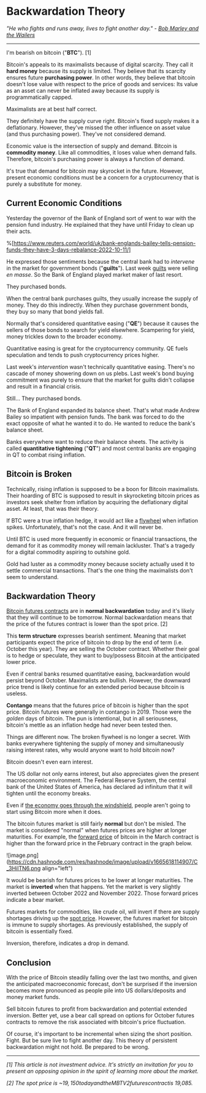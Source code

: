 # Backwardation Theory

*"He who fights and runs away, lives to fight another day." - [Bob Marley and the Wailers](https://www.youtube.com/watch?v=Q-WnePMd6Lc)*

__________

I'm bearish on bitcoin ("**BTC**"). [1]

Bitcoin's appeals to its maximalists because of digital scarcity. They call it **hard money** because its supply is limited. They believe that its scarcity ensures future **purchasing power**. In other words, they believe that bitcoin doesn't lose value with respect to the price of goods and services: Its value as an asset can never be inflated away because its supply is programmatically capped.

Maximalists are at best half correct. 

They definitely have the supply curve right. Bitcoin's fixed supply makes it a deflationary. However, they've missed the other influence on asset value (and thus purchasing power). They've not considered demand.

Economic value is the intersection of supply and demand. Bitcoin is **commodity money**. Like all commodities, it loses value when demand falls. Therefore, bitcoin's purchasing power is always a function of demand.

It's true that demand for bitcoin may skyrocket in the future. However, present economic conditions must be a concern for a cryptocurrency that is purely a substitute for money.

## Current Economic Conditions

Yesterday the governor of the Bank of England sort of went to war with the pension fund industry. He explained that they have until Friday to clean up their acts.

%[https://www.reuters.com/world/uk/bank-englands-bailey-tells-pension-funds-they-have-3-days-rebalance-2022-10-11/]

He expressed those sentiments because the central bank had to *intervene* in the market for government bonds ("**guilts**"). Last week [guilts](https://www.investopedia.com/terms/g/gilts.asp) were selling *en masse*. So the Bank of England played market maker of last resort.

They purchased bonds.

When the central bank purchases guilts, they usually increase the supply of money. They do this indirectly. When they purchase government bonds, they buy so many that bond yields fall. 

Normally that's considered quantitative easing ("**QE**") because it causes the sellers of those bonds to search for yield elsewhere. Scampering for yield, money trickles down to the broader economy.

Quantitative easing  is great for the cryptocurrency community. QE fuels speculation and tends to push cryptocurrency prices higher. 

Last week's *intervention* wasn't technically quantitative easing. There's no cascade of money showering down on us plebs. Last week's bond buying commitment was purely to ensure that the market for guilts didn't collapse and result in a financial crisis.

Still... They purchased bonds.

The Bank of England expanded its balance sheet. That's what made Andrew Bailey so impatient with pension funds. The bank was forced to do the exact opposite of what he wanted it to do. He wanted to reduce the bank's balance sheet.

Banks everywhere want to reduce their balance sheets. The activity is called **quantitative tightening** ("**QT**") and most central banks are engaging in QT to combat rising inflation.

## Bitcoin is Broken

Technically, rising inflation is supposed to be a boon for Bitcoin maximalists. Their hoarding of BTC is supposed to result in skyrocketing bitcoin prices as investors seek shelter from inflation by acquiring the deflationary digital asset. At least, that was their theory.

If BTC were a true inflation hedge, it would act like a [flywheel](https://www.youtube.com/watch?v=7K4W4hA6aV4) when inflation spikes. Unfortunately, that's not the case. And it will never be. 

Until BTC is used more frequently in economic or financial transactions, the demand for it as commodity money will remain lackluster. That's a tragedy for a digital commodity aspiring to outshine gold. 

Gold had luster as a commodity money because society actually used it to settle commercial transactions. That's the one thing the maximalists don't seem to understand.

## Backwardation Theory

[Bitcoin futures contracts](https://www.cmegroup.com/markets/cryptocurrencies/bitcoin/bitcoin.quotes.html) are in **normal backwardation** today and it's likely that they will continue to be tomorrow. Normal backwardation means that the price of the futures contract is lower than the spot price. [2]

This **term structure** expresses bearish sentiment. Meaning that market participants expect the price of bitcoin to drop by the end of term (i.e. October this year). They are selling the October contract. Whether their goal is to hedge or speculate, they want to buy/possess Bitcoin at the anticipated lower price.

Even if central banks resumed quantitative easing, backwardation would persist beyond October. Maximalists are bullish. However, the downward price trend is likely continue for an extended period because bitcoin is useless. 

**Contango** means that the futures price of bitcoin is higher than the spot price. Bitcoin futures were generally in contango in 2019.  Those were the *golden* days of bitcoin. The pun is intentional, but in all seriousness, bitcoin's mettle as an inflation hedge had never been tested then.

Things are different now. The broken flywheel is no longer a secret. With banks everywhere tightening the supply of money and simultaneously raising interest rates, why would anyone want to hold bitcoin now?

Bitcoin doesn't even earn interest.

The US dollar not only earns interest, but also appreciates given the present macroeconomic environment. The Federal Reserve System, the central bank of the United States of America, has declared ad infinitum that it will tighten until the economy breaks.

Even if [the economy goes through the windshield](https://www.youtube.com/watch?v=veKlE6qGeFw), people aren't going to start using Bitcoin more when it does. 

The bitcoin futures market is still fairly **normal** but don't be misled. The market is considered "normal" when futures prices are higher at longer maturities. For example, the [forward price](https://www.investopedia.com/ask/answers/042315/what-difference-between-forward-rate-and-spot-rate.asp#:~:text=In%20general%2C%20a%20spot%20rate,or%20%22on%20the%20spot%22) of bitcoin in the March contract is higher than the forward price in the February contract in the graph below.

![image.png](https://cdn.hashnode.com/res/hashnode/image/upload/v1665618114907/C_3HiITN6.png align="left")

It would be bearish for futures prices to be lower at longer maturities. The market is **inverted** when that happens. Yet the market is very slightly inverted between October 2022 and November 2022. Those forward prices indicate a bear market.

Futures markets for commodities, like crude oil, will invert if there are supply shortages driving up the [spot price](https://www.investopedia.com/ask/answers/042315/what-difference-between-forward-rate-and-spot-rate.asp#:~:text=In%20general%2C%20a%20spot%20rate,or%20%22on%20the%20spot%22). However, the futures market for bitcoin is immune to supply shortages. As previously established, the supply of bitcoin is essentially fixed.

Inversion, therefore, indicates a drop in demand.

## Conclusion

With the price of Bitcoin steadily falling over the last two months, and given the anticipated macroeconomic forecast, don't be surprised if the inversion becomes more pronounced as people pile into US dollars/deposits and money market funds.

Sell bitcoin futures to profit from backwardation and potential extended inversion. Better yet, use a bear call spread on options for October futures contracts to remove the risk associated with bitcoin's price fluctuation.

Of course, it's important to be incremental when sizing the short position. Fight. But be sure live to fight another day. This theory of persistent backwardation might not hold. Be prepared to be wrong.

__________

*[1] This article is not investment advice. It's strictly an invitation for you to present an opposing opinion in the spirit of learning more about the market.*

*[2] The spot price is ~$19,150 today and the MBTV2 futures contract is ~$19,085.*